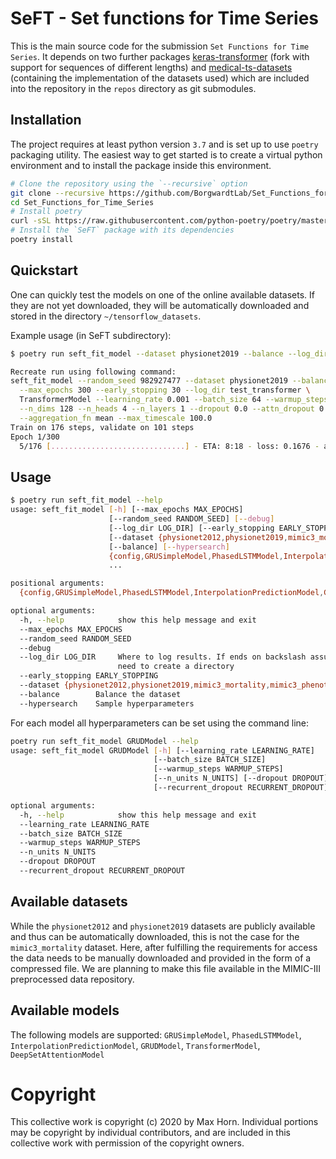 # SeFT - Set functions for Time Series

This is the main source code for the submission `Set Functions for Time
Series`. It depends on two further packages
[keras-transformer](https://github.com/ExpectationMax/keras-transformer)
(fork with support for sequences of different lengths) and
[medical-ts-datasets](https://github.com/ExpectationMax/medical_ts_datasets)
(containing the implementation of the datasets used) which are included into
the repository in the `repos` directory as git submodules.

## Installation

The project requires at least python version `3.7` and is set up to use
`poetry` packaging utility. The easiest way to get started is to create
a virtual python environment and to install the package inside this
environment.

```bash
# Clone the repository using the `--recursive` option
git clone --recursive https://github.com/BorgwardtLab/Set_Functions_for_Time_Series.git
cd Set_Functions_for_Time_Series
# Install poetry
curl -sSL https://raw.githubusercontent.com/python-poetry/poetry/master/get-poetry.py | python
# Install the `SeFT` package with its dependencies
poetry install
```

## Quickstart

One can quickly test the models on one of the online available datasets. If
they are not yet downloaded, they will be automatically downloaded and stored
in the directory `~/tensorflow_datasets`.

Example usage (in SeFT subdirectory):
```bash
$ poetry run seft_fit_model --dataset physionet2019 --balance --log_dir test_transformer TransformerModel 

Recreate run using following command:
seft_fit_model --random_seed 982927477 --dataset physionet2019 --balance \
  --max_epochs 300 --early_stopping 30 --log_dir test_transformer \
  TransformerModel --learning_rate 0.001 --batch_size 64 --warmup_steps 1000 \
  --n_dims 128 --n_heads 4 --n_layers 1 --dropout 0.0 --attn_dropout 0.0 \
  --aggregation_fn mean --max_timescale 100.0
Train on 176 steps, validate on 101 steps
Epoch 1/300
  5/176 [..............................] - ETA: 8:18 - loss: 0.1676 - acc: 0.1056 
```

## Usage
```bash
$ poetry run seft_fit_model --help
usage: seft_fit_model [-h] [--max_epochs MAX_EPOCHS]
                      [--random_seed RANDOM_SEED] [--debug]
                      [--log_dir LOG_DIR] [--early_stopping EARLY_STOPPING]
                      [--dataset {physionet2012,physionet2019,mimic3_mortality,mimic3_phenotyping}]
                      [--balance] [--hypersearch]
                      {config,GRUSimpleModel,PhasedLSTMModel,InterpolationPredictionModel,GRUDModel,TransformerModel,DeepSetAttentionModel}
                      ...

positional arguments:
  {config,GRUSimpleModel,PhasedLSTMModel,InterpolationPredictionModel,GRUDModel,TransformerModel,DeepSetAttentionModel}

optional arguments:
  -h, --help            show this help message and exit
  --max_epochs MAX_EPOCHS
  --random_seed RANDOM_SEED
  --debug
  --log_dir LOG_DIR     Where to log results. If ends on backslash assume we
                        need to create a directory
  --early_stopping EARLY_STOPPING
  --dataset {physionet2012,physionet2019,mimic3_mortality,mimic3_phenotyping}
  --balance        Balance the dataset
  --hypersearch    Sample hyperparameters

```

For each model all hyperparameters can be set using the command line:
```bash
poetry run seft_fit_model GRUDModel --help
usage: seft_fit_model GRUDModel [-h] [--learning_rate LEARNING_RATE]
                                [--batch_size BATCH_SIZE]
                                [--warmup_steps WARMUP_STEPS]
                                [--n_units N_UNITS] [--dropout DROPOUT]
                                [--recurrent_dropout RECURRENT_DROPOUT]

optional arguments:
  -h, --help            show this help message and exit
  --learning_rate LEARNING_RATE
  --batch_size BATCH_SIZE
  --warmup_steps WARMUP_STEPS
  --n_units N_UNITS
  --dropout DROPOUT
  --recurrent_dropout RECURRENT_DROPOUT
```

## Available datasets

While the `physionet2012` and `physionet2019` datasets are publicly available
and thus can be automatically downloaded, this is not the case for the
`mimic3_mortality` dataset. Here, after fulfilling the requirements for access
the data needs to be manually downloaded and provided in the form of
a compressed file. We are planning to make this file available in the MIMIC-III
preprocessed data repository.


## Available models

The following models are supported:
`GRUSimpleModel`, `PhasedLSTMModel`, `InterpolationPredictionModel`,
`GRUDModel`, `TransformerModel`, `DeepSetAttentionModel`

# Copyright

This collective work is copyright (c) 2020 by Max Horn. Individual
portions may be copyright by individual contributors, and are included
in this collective work with permission of the copyright owners.
